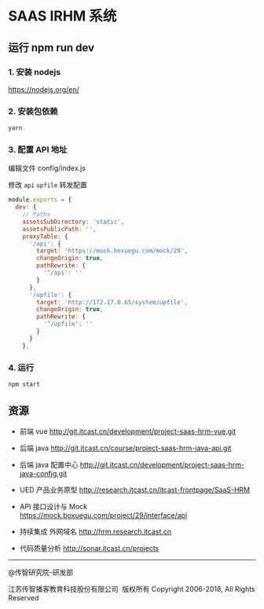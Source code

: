 # SAAS IRHM 系统

## 运行 npm run dev

### 1. 安装 nodejs

https://nodejs.org/en/

### 2. 安装包依赖

```sh
yarn
```

### 3. 配置 API 地址

编辑文件 config/index.js

修改 `api` `upfile` 转发配置

```js
module.exports = {
  dev: {
    // Paths
    assetsSubDirectory: 'static',
    assetsPublicPath: '',
    proxyTable: {
      '/api': {
        target: 'https://mock.boxuegu.com/mock/29',
        changeOrigin: true,
        pathRewrite: {
          '^/api': ''
        }
      },
      '/upfile': {
        target: 'http://172.17.0.65/system/upfile',
        changeOrigin: true,
        pathRewrite: {
          '^/upfile': ''
        }
      }
    },
```

### 4. 运行

```sh
npm start
```

## 资源

- 前端 vue
  http://git.itcast.cn/development/project-saas-hrm-vue.git

- 后端 java
  http://git.itcast.cn/course/project-saas-hrm-java-api.git

- 后端 java 配置中心
  http://git.itcast.cn/development/project-saas-hrm-java-config.git

- UED 产品业务原型
  http://research.itcast.cn/itcast-frontpage/SaaS-HRM

- API 接口设计与 Mock
  https://mock.boxuegu.com/project/29/interface/api

- 持续集成 外网域名
  http://hrm.research.itcast.cn

- 代码质量分析
  http://sonar.itcast.cn/projects

---

@传智研究院-研发部

江苏传智播客教育科技股份有限公司 &nbsp;版权所有 Copyright 2006-2018, All Rights Reserved
